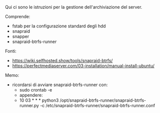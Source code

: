 Qui ci sono le istruzioni per la gestione dell'archiviazione del server.

Comprende:
 - fstab per la configurazione standard degli hdd
 - snapraid
 - snapper
 - snapraid-btrfs-runner

Fonti:
 - https://wiki.selfhosted.show/tools/snapraid-btrfs/
 - https://perfectmediaserver.com/03-installation/manual-install-ubuntu/

Memo:
 - ricordarsi di avviare snapraid-btrfs-runner con:
   - sudo crontab -e
   - appendere:
    - 10 03 * * * python3 /opt/snapraid-btrfs-runner/snapraid-btrfs-runner.py -c /etc/snapraid-btrfs-runner/snapraid-btrfs-runner.conf
